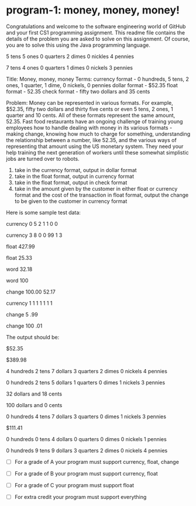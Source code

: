 # program-1: money, money, money!
Congratulations and welcome to the software engineering world of GitHub and your first CS1 programming assignment. This readme file contains the details of the problem you are asked to solve on this assignment. Of course, you are to solve this using the Java programming language. 


5 tens
5 ones
0 quarters
2 dimes
0 nickles
4 pennies

7 tens
4 ones
0 quarters
1 dimes
0 nickels
3 pennies

Title: Money, money, money
Terms: currency format - 0 hundreds, 5 tens, 2 ones, 1 quarter, 1 dime, 0 nickels, 0 pennies
  dollar format - $52.35
  float format - 52.35
  check format - fifty two dollars and 35 cents
  
Problem: Money can be represented in various formats. For example, $52.35, fifty two dollars and thirty five cents or even 5 tens, 2 ones, 1 quarter and 10 cents. All of these formats represent the same amount, 52.35. Fast food restaurants have an ongoing challenge of training young employees how to handle dealing with money in its various formats - making change, knowing how much to charge for something, understanding the relationship between a number, like 52.35, and the various ways of representing that amount using the US monetary system. They need your help training the next generation of workers until these somewhat simplistic jobs are turned over to robots. 

1. take in the currency format, output in dollar format
2. take in the float format, output in currency format
3. take in the float format, output in check format
4. take in the amount given by the customer in either float or currency format and the cost of the transaction in float format, output the change to be given to the customer in currency format

Here is some sample test data:

currency 0 5 2 1 1 0 0

currency 3 8 0 0 99 1 3

float 427.99

float 25.33

word 32.18

word 100

change 100.00 52.17

currency 1 1 1 1 1 1 1

change 5 .99

change 100 .01

The output should be:

$52.35

$389.98

4 hundreds 2 tens 7 dollars 3 quarters 2 dimes 0 nickels 4 pennies

0 hundreds 2 tens 5 dollars 1 quarters 0 dimes 1 nickels 3 pennies

32 dollars and 18 cents

100 dollars and 0 cents

0 hundreds 4 tens 7 dollars 3 quarters 0 dimes 1 nickels 3 pennies

$111.41

0 hundreds 0 tens 4 dollars 0 quarters 0 dimes 0 nickels 1 pennies

0 hundreds 9 tens 9 dollars 3 quarters 2 dimes 0 nickels 4 pennies


- [ ] For a grade of A your program must support currency, float, change
- [ ] For a grade of B your program must support currency, float
- [ ] For a grade of C your program must support float
- [ ] For extra credit your program must support everything

